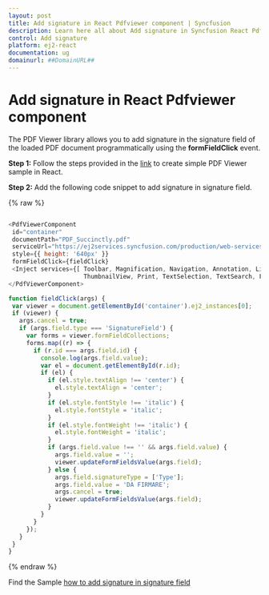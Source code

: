 ```yaml
---
layout: post
title: Add signature in React Pdfviewer component | Syncfusion
description: Learn here all about Add signature in Syncfusion React Pdfviewer component of Syncfusion Essential JS 2 and more.
control: Add signature 
platform: ej2-react
documentation: ug
domainurl: ##DomainURL##
---
```


# Add signature in React Pdfviewer component

The PDF Viewer library allows you to add signature in the signature field of the loaded PDF document programmatically using the **formFieldClick** event.

**Step 1:** Follow the steps provided in the [link](https://ej2.syncfusion.com/react/documentation/pdfviewer/getting-started/) to create simple PDF Viewer sample in React.

**Step 2:** Add the following code snippet to add signature in signature field.

  {% raw %}
   ```javascript

  <PdfViewerComponent
    id="container"
    documentPath="PDF_Succinctly.pdf"
    serviceUrl="https://ej2services.syncfusion.com/production/web-services/api/pdfviewer"
    style={{ height: '640px' }}
    formFieldClick={fieldClick}
    <Inject services={[ Toolbar, Magnification, Navigation, Annotation, LinkAnnotation, BookmarkView,
                        ThumbnailView, Print, TextSelection, TextSearch, FormDesigner, FormFields ]} />
  </PdfViewerComponent>

  function fieldClick(args) {
    var viewer = document.getElementById('container').ej2_instances[0];
    if (viewer) {
      args.cancel = true;
      if (args.field.type === 'SignatureField') {
        var forms = viewer.formFieldCollections;
        forms.map((r) => {
          if (r.id === args.field.id) {
            console.log(args.field.value);
            var el = document.getElementById(r.id);
            if (el) {
              if (el.style.textAlign !== 'center') {
                el.style.textAlign = 'center';
              }
              if (el.style.fontStyle !== 'italic') {
                el.style.fontStyle = 'italic';
              }
              if (el.style.fontWeight !== 'italic') {
                el.style.fontWeight = 'italic';
              }
              if (args.field.value !== '' && args.field.value) {
                args.field.value = '';
                viewer.updateFormFieldsValue(args.field);
              } else {
                args.field.signatureType = ['Type'];
                args.field.value = 'DA FIRMARE';
                args.cancel = true;
                viewer.updateFormFieldsValue(args.field);
              }
            }
          }
        });
      }
    }
  }

 ```
 {% endraw %}

Find the Sample [how to add signature in signature field](https://stackblitz.com/edit/react-ce6gat?file=src%2Findex.js)